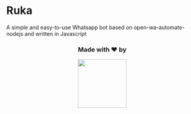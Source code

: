 # Ruka
A simple and easy-to-use Whatsapp bot based on open-wa-automate-nodejs and written in Javascript

<h3 align="center">Made with ❤️ by</h3>
<p align="center">
  <a href="https://github.com/debaji-db"><img src="https://avatars.githubusercontent.com/u/69307770?s=400&u=2bde7476446c504a43401a306a9f6f6c442a0bd1&v=4" height="128" width="128" /></a>
